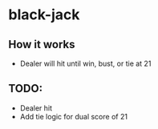 # black-jack

## How it works

- Dealer will hit until win, bust, or tie at 21

## TODO:

- Dealer hit
- Add tie logic for dual score of 21
